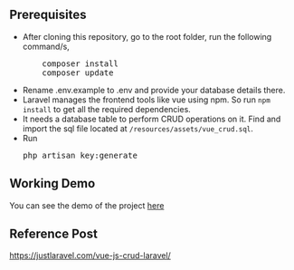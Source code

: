 ## Prerequisites
<ul>
<li>After cloning this repository, go to the root folder, run the following command/s,
<pre>
    composer install
    composer update</pre>
</li>
<li>Rename .env.example to .env and provide your database details there.</li>
<li>Laravel manages the frontend tools like vue using npm. So run <code>npm install</code> to get all the required dependencies.</li>
<li>It needs a database table to perform CRUD operations on it. Find and import the sql file located at <code>/resources/assets/vue_crud.sql</code>.</li>
<li>Run <pre>php artisan key:generate</pre> </li>

</ul>

## Working Demo
You can see the demo of the project <a href="http://demos.justlaravel.com/vue-js-crud-laravel/">here</a>

## Reference Post
<a href="https://justlaravel.com/vue-js-crud-laravel/">https://justlaravel.com/vue-js-crud-laravel/
</a>
